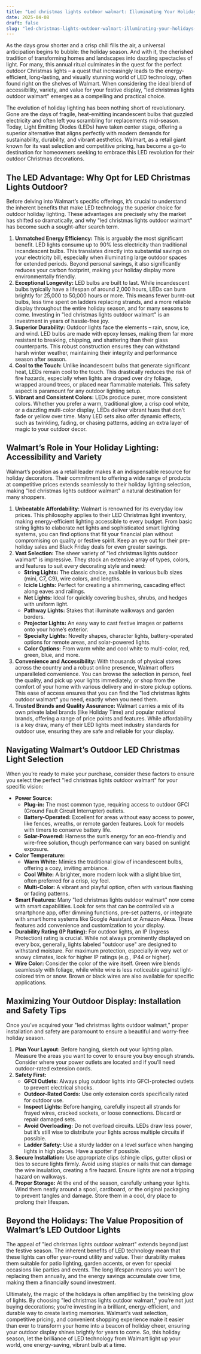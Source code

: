 ```yaml
---
title: "Led christmas lights outdoor walmart: Illuminating Your Holidays with Brilliance and Savings"
date: 2025-04-08
draft: false
slug: "led-christmas-lights-outdoor-walmart-illuminating-your-holidays-with-brilliance-and-savings" 
---
```


As the days grow shorter and a crisp chill fills the air, a universal anticipation begins to bubble: the holiday season. And with it, the cherished tradition of transforming homes and landscapes into dazzling spectacles of light. For many, this annual ritual culminates in the quest for the perfect outdoor Christmas lights – a quest that increasingly leads to the energy-efficient, long-lasting, and visually stunning world of LED technology, often found right on the shelves of Walmart. When considering the ideal blend of accessibility, variety, and value for your festive display, "led christmas lights outdoor walmart" emerges as a compelling and practical choice.

The evolution of holiday lighting has been nothing short of revolutionary. Gone are the days of fragile, heat-emitting incandescent bulbs that guzzled electricity and often left you scrambling for replacements mid-season. Today, Light Emitting Diodes (LEDs) have taken center stage, offering a superior alternative that aligns perfectly with modern demands for sustainability, durability, and vibrant aesthetics. Walmart, as a retail giant known for its vast selection and competitive pricing, has become a go-to destination for homeowners seeking to embrace this LED revolution for their outdoor Christmas decorations.

The LED Advantage: Why Opt for LED Christmas Lights Outdoor?
------------------------------------------------------------

Before delving into Walmart’s specific offerings, it’s crucial to understand the inherent benefits that make LED technology the superior choice for outdoor holiday lighting. These advantages are precisely why the market has shifted so dramatically, and why "led christmas lights outdoor walmart" has become such a sought-after search term.

1. **Unmatched Energy Efficiency:** This is arguably the most significant benefit. LED lights consume up to 90% less electricity than traditional incandescent bulbs. This translates directly into substantial savings on your electricity bill, especially when illuminating large outdoor spaces for extended periods. Beyond personal savings, it also significantly reduces your carbon footprint, making your holiday display more environmentally friendly.
2. **Exceptional Longevity:** LED bulbs are built to last. While incandescent bulbs typically have a lifespan of around 2,000 hours, LEDs can burn brightly for 25,000 to 50,000 hours or more. This means fewer burnt-out bulbs, less time spent on ladders replacing strands, and a more reliable display throughout the entire holiday season, and for many seasons to come. Investing in "led christmas lights outdoor walmart" is an investment in years of hassle-free joy.
3. **Superior Durability:** Outdoor lights face the elements – rain, snow, ice, and wind. LED bulbs are made with epoxy lenses, making them far more resistant to breaking, chipping, and shattering than their glass counterparts. This robust construction ensures they can withstand harsh winter weather, maintaining their integrity and performance season after season.
4. **Cool to the Touch:** Unlike incandescent bulbs that generate significant heat, LEDs remain cool to the touch. This drastically reduces the risk of fire hazards, especially when lights are draped over dry foliage, wrapped around trees, or placed near flammable materials. This safety aspect is paramount for any outdoor lighting setup.
5. **Vibrant and Consistent Colors:** LEDs produce purer, more consistent colors. Whether you prefer a warm, traditional glow, a crisp cool white, or a dazzling multi-color display, LEDs deliver vibrant hues that don’t fade or yellow over time. Many LED sets also offer dynamic effects, such as twinkling, fading, or chasing patterns, adding an extra layer of magic to your outdoor decor.

Walmart’s Role in Your Holiday Lighting: Accessibility and Variety
------------------------------------------------------------------

Walmart’s position as a retail leader makes it an indispensable resource for holiday decorators. Their commitment to offering a wide range of products at competitive prices extends seamlessly to their holiday lighting selection, making "led christmas lights outdoor walmart" a natural destination for many shoppers.

1. **Unbeatable Affordability:** Walmart is renowned for its everyday low prices. This philosophy applies to their LED Christmas light inventory, making energy-efficient lighting accessible to every budget. From basic string lights to elaborate net lights and sophisticated smart lighting systems, you can find options that fit your financial plan without compromising on quality or festive spirit. Keep an eye out for their pre-holiday sales and Black Friday deals for even greater savings.
2. **Vast Selection:** The sheer variety of "led christmas lights outdoor walmart" is impressive. They stock an extensive array of types, colors, and features to suit every decorating style and need:
   * **String Lights:** The classic choice, available in various bulb sizes (mini, C7, C9), wire colors, and lengths.
   * **Icicle Lights:** Perfect for creating a shimmering, cascading effect along eaves and railings.
   * **Net Lights:** Ideal for quickly covering bushes, shrubs, and hedges with uniform light.
   * **Pathway Lights:** Stakes that illuminate walkways and garden borders.
   * **Projector Lights:** An easy way to cast festive images or patterns onto your home’s exterior.
   * **Specialty Lights:** Novelty shapes, character lights, battery-operated options for remote areas, and solar-powered lights.
   * **Color Options:** From warm white and cool white to multi-color, red, green, blue, and more.
3. **Convenience and Accessibility:** With thousands of physical stores across the country and a robust online presence, Walmart offers unparalleled convenience. You can browse the selection in person, feel the quality, and pick up your lights immediately, or shop from the comfort of your home with various delivery and in-store pickup options. This ease of access ensures that you can find the "led christmas lights outdoor walmart" you need, exactly when you need them.
4. **Trusted Brands and Quality Assurance:** Walmart carries a mix of its own private label brands (like Holiday Time) and popular national brands, offering a range of price points and features. While affordability is a key draw, many of their LED lights meet industry standards for outdoor use, ensuring they are safe and reliable for your display.

Navigating Walmart’s Outdoor LED Christmas Light Selection
----------------------------------------------------------

When you’re ready to make your purchase, consider these factors to ensure you select the perfect "led christmas lights outdoor walmart" for your specific vision:

* **Power Source:**
  + **Plug-in:** The most common type, requiring access to outdoor GFCI (Ground Fault Circuit Interrupter) outlets.
  + **Battery-Operated:** Excellent for areas without easy access to power, like fences, wreaths, or remote garden features. Look for models with timers to conserve battery life.
  + **Solar-Powered:** Harness the sun’s energy for an eco-friendly and wire-free solution, though performance can vary based on sunlight exposure.
* **Color Temperature:**
  + **Warm White:** Mimics the traditional glow of incandescent bulbs, offering a cozy, inviting ambiance.
  + **Cool White:** A brighter, more modern look with a slight blue tint, often preferred for a crisp, icy feel.
  + **Multi-Color:** A vibrant and playful option, often with various flashing or fading patterns.
* **Smart Features:** Many "led christmas lights outdoor walmart" now come with smart capabilities. Look for sets that can be controlled via a smartphone app, offer dimming functions, pre-set patterns, or integrate with smart home systems like Google Assistant or Amazon Alexa. These features add convenience and customization to your display.
* **Durability Rating (IP Rating):** For outdoor lights, an IP (Ingress Protection) rating is crucial. While not always prominently displayed on every box, generally, lights labeled "outdoor use" are designed to withstand moisture. For maximum protection, especially in very wet or snowy climates, look for higher IP ratings (e.g., IP44 or higher).
* **Wire Color:** Consider the color of the wire itself. Green wire blends seamlessly with foliage, while white wire is less noticeable against light-colored trim or snow. Brown or black wires are also available for specific applications.

Maximizing Your Outdoor Display: Installation and Safety Tips
-------------------------------------------------------------

Once you’ve acquired your "led christmas lights outdoor walmart," proper installation and safety are paramount to ensure a beautiful and worry-free holiday season.

1. **Plan Your Layout:** Before hanging, sketch out your lighting plan. Measure the areas you want to cover to ensure you buy enough strands. Consider where your power outlets are located and if you’ll need outdoor-rated extension cords.
2. **Safety First:**
   * **GFCI Outlets:** Always plug outdoor lights into GFCI-protected outlets to prevent electrical shocks.
   * **Outdoor-Rated Cords:** Use only extension cords specifically rated for outdoor use.
   * **Inspect Lights:** Before hanging, carefully inspect all strands for frayed wires, cracked sockets, or loose connections. Discard or repair damaged sets.
   * **Avoid Overloading:** Do not overload circuits. LEDs draw less power, but it’s still wise to distribute your lights across multiple circuits if possible.
   * **Ladder Safety:** Use a sturdy ladder on a level surface when hanging lights in high places. Have a spotter if possible.
3. **Secure Installation:** Use appropriate clips (shingle clips, gutter clips) or ties to secure lights firmly. Avoid using staples or nails that can damage the wire insulation, creating a fire hazard. Ensure lights are not a tripping hazard on walkways.
4. **Proper Storage:** At the end of the season, carefully unhang your lights. Wind them neatly around a spool, cardboard, or the original packaging to prevent tangles and damage. Store them in a cool, dry place to prolong their lifespan.

Beyond the Holidays: The Value Proposition of Walmart’s LED Outdoor Lights
--------------------------------------------------------------------------

The appeal of "led christmas lights outdoor walmart" extends beyond just the festive season. The inherent benefits of LED technology mean that these lights can offer year-round utility and value. Their durability makes them suitable for patio lighting, garden accents, or even for special occasions like parties and events. The long lifespan means you won’t be replacing them annually, and the energy savings accumulate over time, making them a financially sound investment.

Ultimately, the magic of the holidays is often amplified by the twinkling glow of lights. By choosing "led christmas lights outdoor walmart," you’re not just buying decorations; you’re investing in a brilliant, energy-efficient, and durable way to create lasting memories. Walmart’s vast selection, competitive pricing, and convenient shopping experience make it easier than ever to transform your home into a beacon of holiday cheer, ensuring your outdoor display shines brightly for years to come. So, this holiday season, let the brilliance of LED technology from Walmart light up your world, one energy-saving, vibrant bulb at a time.